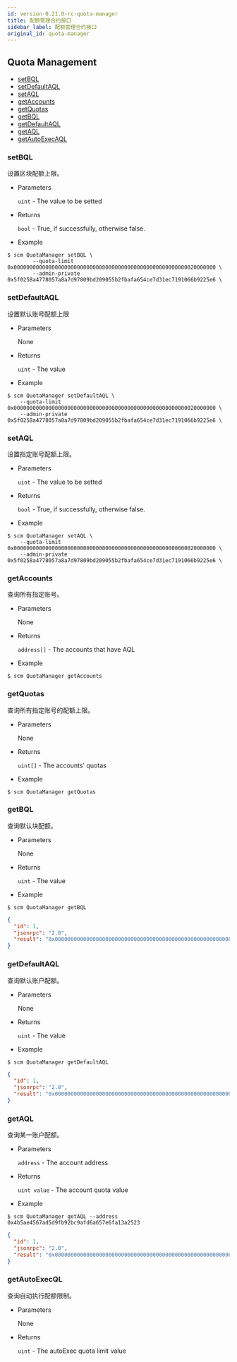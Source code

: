 ```yaml
---
id: version-0.21.0-rc-quota-manager
title: 配额管理合约接口
sidebar_label: 配额管理合约接口
original_id: quota-manager
---
```


<h2 class="hover-list">Quota Management</h2>

* [setBQL](#setBQL)
* [setDefaultAQL](#setDefaultAQL)
* [setAQL](#setAQL)
* [getAccounts](#getAccounts)
* [getQuotas](#getQuotas)
* [getBQL](#getBQL)
* [getDefaultAQL](#getDefaultAQL)
* [getAQL](#getAQL)
* [getAutoExecAQL](#getAQL)

### setBQL

设置区块配额上限。

* Parameters

    `uint` - The value to be setted

* Returns

    `bool` - True, if successfully, otherwise false.

* Example

```shell
$ scm QuotaManager setBQL \
        --quota-limit 0x0000000000000000000000000000000000000000000000000000000020000000 \
        --admin-private 0x5f0258a4778057a8a7d97809bd209055b2fbafa654ce7d31ec7191066b9225e6 \
```

### setDefaultAQL

设置默认账号配额上限

* Parameters

    None

* Returns

    `uint` - The value

* Example

```shell
$ scm QuotaManager setDefaultAQL \
    --quota-limit 0x0000000000000000000000000000000000000000000000000000000020000000 \
    --admin-private 0x5f0258a4778057a8a7d97809bd209055b2fbafa654ce7d31ec7191066b9225e6 \
```

### setAQL

设置指定账号配额上限。

* Parameters

    `uint` - The value to be setted

* Returns

    `bool` - True, if successfully, otherwise false.

* Example

```shell
$ scm QuotaManager setAQL \
    --quota-limit 0x0000000000000000000000000000000000000000000000000000000020000000 \
    --admin-private 0x5f0258a4778057a8a7d97809bd209055b2fbafa654ce7d31ec7191066b9225e6 \
```

### getAccounts

查询所有指定账号。

* Parameters

    None

* Returns

    `address[]` - The accounts that have AQL

* Example

```shell
$ scm QuotaManager getAccounts
```

### getQuotas

查询所有指定账号的配额上限。

* Parameters

    None

* Returns

    `uint[]` - The accounts' quotas

* Example

```shell
$ scm QuotaManager getQuotas
```

### getBQL

查询默认块配额。

* Parameters

    None

* Returns

    `uint` - The value

* Example

```shell
$ scm QuotaManager getBQL
```

```json
{
  "id": 1,
  "jsonrpc": "2.0",
  "result": "0x0000000000000000000000000000000000000000000000000000000040000000"
}
```


### getDefaultAQL

查询默认账户配额。

* Parameters

    None

* Returns

    `uint` - The value

* Example

```shell
$ scm QuotaManager getDefaultAQL
```

```json
{
  "id": 1,
  "jsonrpc": "2.0",
  "result": "0x0000000000000000000000000000000000000000000000000000000010000000"
}
```

### getAQL

查询某一账户配额。

* Parameters

    `address` - The account address

* Returns

    `uint value` - The account quota value

* Example

```shell
$ scm QuotaManager getAQL --address 0x4b5ae4567ad5d9fb92bc9afd6a657e6fa13a2523
```

```json
{
  "id": 1,
  "jsonrpc": "2.0",
  "result": "0x0000000000000000000000000000000000000000000000000000000040000000"
}
```

### getAutoExecQL

查询自动执行配额限制。

* Parameters

    None

* Returns

    `uint` - The autoExec quota limit value
